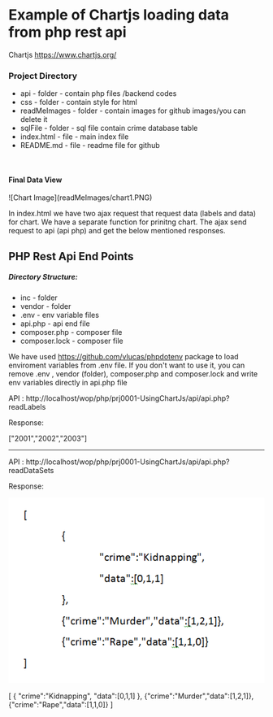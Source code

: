 <h1> Example of Chartjs loading data from php rest api </h1>


Chartjs https://www.chartjs.org/

<h3>Project Directory</h3>
<ul>
<li>api - folder - contain php files /backend codes</li>
<li>css - folder - contain style for html</li>
<li>readMeImages - folder - contain images for github images/you can delete it</li>
<li>sqlFile - folder - sql file contain crime database table</li>
<li>index.html - file - main index file</li>
<li>README.md - file - readme file for github</li>
</ul>
<p>&nbsp;</p>

<h4>Final Data View</h4>
![Chart Image](readMeImages/chart1.PNG)

In index.html we have two ajax request that request data (labels and data) for chart. We have a separate function for prinitng chart.
The ajax send request to api (api php) and get the below mentioned responses.



<h2>PHP Rest Api End Points</h2>

<h5>Directory Structure:</h5>
<ul>
    <li>inc - folder</li>
    <li>vendor - folder</li>
    <li>.env - env variable files</li>
    <li>api.php - api end file</li>
    <li>composer.php - composer file</li>
    <li>composer.lock - composer file</li>
</ul>

We have used https://github.com/vlucas/phpdotenv package to load enviroment variables from .env file. If you don't want to use it, you can remove .env , vendor (folder), composer.php and composer.lock and write env variables directly in api.php file


API : http://localhost/wop/php/prj0001-UsingChartJs/api/api.php?readLabels

Response:

["2001","2002","2003"]

------------------------------------------------------------

API : http://localhost/wop/php/prj0001-UsingChartJs/api/api.php?readDataSets

Response: 

![Api Response](readMeImages/apiResponse1.PNG)


[
    {
        "crime":"Kidnapping",
        "data":[0,1,1]
    },
    {"crime":"Murder","data":[1,2,1]},
    {"crime":"Rape","data":[1,1,0]}
]


